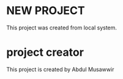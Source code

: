 # NEW PROJECT 

This project was created from local system.

# project creator

This project is created by Abdul Musawwir